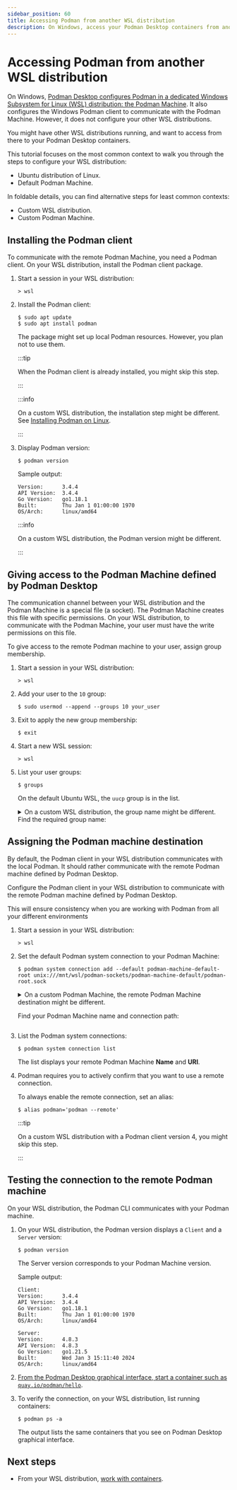 ```yaml
---
sidebar_position: 60
title: Accessing Podman from another WSL distribution
description: On Windows, access your Podman Desktop containers from another Windows Subsystem for Linux (WSL) distribution.
---
```


# Accessing Podman from another WSL distribution

On Windows, [Podman Desktop configures Podman in a dedicated Windows Subsystem for Linux (WSL) distribution: the Podman Machine](/docs/podman/creating-a-podman-machine.md).
It also configures the Windows Podman client to communicate with the Podman Machine.
However, it does not configure your other WSL distributions.

You might have other WSL distributions running, and want to access from there to your Podman Desktop containers.

This tutorial focuses on the most common context to walk you through the steps to configure your WSL distribution:

- Ubuntu distribution of Linux.
- Default Podman Machine.

In foldable details, you can find alternative steps for least common contexts:

- Custom WSL distribution.
- Custom Podman Machine.

## Installing the Podman client

To communicate with the remote Podman Machine, you need a Podman client.
On your WSL distribution, install the Podman client package.

1. Start a session in your WSL distribution:

   ```shell-session
   > wsl
   ```

1. Install the Podman client:

   ```shell-session
   $ sudo apt update
   $ sudo apt install podman
   ```

   The package might set up local Podman resources.
   However, you plan not to use them.

   :::tip

   When the Podman client is already installed, you might skip this step.

   :::

   :::info

   On a custom WSL distribution, the installation step might be different.
   See [Installing Podman on Linux](https://podman.io/docs/installation#installing-on-linux).

   :::

1. Display Podman version:

   ```shell-session
   $ podman version
   ```

   Sample output:

   ```shell-session
   Version:      3.4.4
   API Version:  3.4.4
   Go Version:   go1.18.1
   Built:        Thu Jan 1 01:00:00 1970
   OS/Arch:      linux/amd64
   ```

   :::info

   On a custom WSL distribution, the Podman version might be different.

   :::

## Giving access to the Podman Machine defined by Podman Desktop

The communication channel between your WSL distribution and the Podman Machine is a special file (a socket).
The Podman Machine creates this file with specific permissions.
On your WSL distribution, to communicate with the Podman Machine, your user must have the write permissions on this file.

To give access to the remote Podman machine to your user, assign group membership.

1. Start a session in your WSL distribution:

   ```shell-session
   > wsl
   ```

1. Add your user to the `10` group:

   ```shell-session
   $ sudo usermod --append --groups 10 your_user
   ```

1. Exit to apply the new group membership:

   ```shell-session
   $ exit
   ```

1. Start a new WSL session:

   ```shell-session
   > wsl
   ```

1. List your user groups:

   ```shell-session
   $ groups
   ```

   On the default Ubuntu WSL, the `uucp` group is in the list.

   <details>
   <summary>
   On a custom WSL distribution, the group name might be different.
   Find the required group name:
   </summary>
   <div>
   The required group id is the same on any WSL distribution.

   However, the group name might be different on a custom WSL distribution.

   On the Podman Machine, which runs on a Fedora distribution:

   - Rootful Podman: GID `10` name is `wheel`.
   - Rootless Podman: GID `1000` name is `user`.

   On the Ubuntu distribution:

   - Rootful Podman: GID `10` name is `uucp`.
   - Rootless Podman: GID `1000` name is the same as the user name you chose when creating the WSL machine.

   On a custom WSL distribution, find the group name for:

   - Rootful Podman:

     ```shell-session
     $ grep :10: /etc/group
     ```

   - Rootless Podman:

     ```shell-session
     $ grep :1000: /etc/group
     ```

   </div>
   </details>

## Assigning the Podman machine destination

By default, the Podman client in your WSL distribution communicates with the local Podman.
It should rather communicate with the remote Podman machine defined by Podman Desktop.

Configure the Podman client in your WSL distribution to communicate with the remote Podman machine defined by Podman Desktop.

This will ensure consistency when you are working with Podman from all your different environments

1. Start a session in your WSL distribution:

   ```shell-session
   > wsl
   ```

1. Set the default Podman system connection to your Podman Machine:

   ```shell-session
   $ podman system connection add --default podman-machine-default-root unix:///mnt/wsl/podman-sockets/podman-machine-default/podman-root.sock
   ```

   <details>
   <summary>
   On a custom Podman Machine, the remote Podman Machine destination might be different.

   Find your Podman Machine name and connection path:
   </summary>
   <div>

   1. Identify the sockets available in your WSL distribution.

      The Podman machine shares sockets in a `/mnt/wsl/podman-sockets/` subdirectory named after the Podman machine name.

      In your WSL session, list the available sockets:

      ```shell-session
      $ find /mnt/wsl/podman-sockets/ -name '*.sock'
      ```

      Each Podman Machine has a socket for:

      - Rootful Podman: `podman-root.sock`
      - Rootless Podman: `podman-user.sock`

      Sample output:

      ```shell-session
      /mnt/wsl/podman-sockets/podman-machine-default/podman-root.sock
      /mnt/wsl/podman-sockets/podman-machine-default/podman-user.sock
      ```

   2. Identify the socket that Podman Desktop uses.

      Podman Desktop defaults to rootful Podman.
      However, consider identifying the active socket.

      The active socket is the default Podman system connection in your Windows session.

      Open a new Command Prompt, and list your Podman system connections:

      ```shell-session
      > podman system connection list
      ```

      The default connection line ends with `true`.

      Identify your Podman Machine socket by its URI in Windows:

      - Rootful Podman: `ssh://root@127.0.0.1:59292/run/podman/podman.sock`
      - Rootless Podman: `ssh://user@127.0.0.1:59292/run/user/1000/podman/podman.sock`

      Sample output:

      ```shell-session
      Name                         URI                                                          Identity                                                  Default

      podman-machine-default ssh://user@127.0.0.1:59292/run/user/1000/podman/podman.sock C:\Users\Podman Desktop User\.ssh\podman-machine-default false
      podman-machine-default-root ssh://root@127.0.0.1:59292/run/podman/podman.sock C:\Users\Podman Desktop User\.ssh\podman-machine-default true
      ```

   3. To define the Podman machine remote destination, prepend with `unix://` the socket path that is available in your WSL, and corresponds to the Podman Desktop active socket:

      For the default Podman machine:

      - Rootful Podman: `unix:///mnt/wsl/podman-sockets/podman-machine-default/podman-root.sock`
      - Rootless Podman: `unix:///mnt/wsl/podman-sockets/podman-machine-default/podman-user.sock`

   </div>
   </details>

1. List the Podman system connections:

   ```shell-session
   $ podman system connection list
   ```

   The list displays your remote Podman Machine **Name** and **URI**.

1. Podman requires you to actively confirm that you want to use a remote connection.

   To always enable the remote connection, set an alias:

   ```shell-session
   $ alias podman='podman --remote'
   ```

   :::tip

   On a custom WSL distribution with a Podman client version 4, you might skip this step.

   :::

## Testing the connection to the remote Podman machine

On your WSL distribution, the Podman CLI communicates with your Podman machine.

1. On your WSL distribution, the Podman version displays a `Client` and a `Server` version:

   ```shell-session
   $ podman version
   ```

   The Server version corresponds to your Podman Machine version.

   Sample output:

   ```shell-session
   Client:
   Version:      3.4.4
   API Version:  3.4.4
   Go Version:   go1.18.1
   Built:        Thu Jan 1 01:00:00 1970
   OS/Arch:      linux/amd64

   Server:
   Version:      4.8.3
   API Version:  4.8.3
   Go Version:   go1.21.5
   Built:        Wed Jan 3 15:11:40 2024
   OS/Arch:      linux/amd64
   ```

1. [From the Podman Desktop graphical interface, start a container such as `quay.io/podman/hello`](/docs/containers/starting-a-container).

1. To verify the connection, on your WSL distribution, list running containers:

   ```shell-session
   $ podman ps -a
   ```

   The output lists the same containers that you see on Podman Desktop graphical interface.

## Next steps

- From your WSL distribution, [work with containers](/docs/containers).

